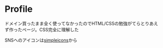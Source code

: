 # Profile
ドメイン買ったまま全く使ってなかったのでHTML/CSSの勉強がてらとりあえず作ったページ。CSS完全に理解した

SNSへのアイコンは[simpleicons](https://simpleicons.org/)から
